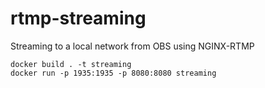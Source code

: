 # rtmp-streaming
Streaming to a local network from OBS using NGINX-RTMP

```
docker build . -t streaming
docker run -p 1935:1935 -p 8080:8080 streaming
```
